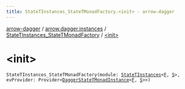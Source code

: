 ```yaml
---
title: StateTInstances_StateTMonadFactory.<init> - arrow-dagger
---
```


[arrow-dagger](../../index.html) / [arrow.dagger.instances](../index.html) / [StateTInstances_StateTMonadFactory](index.html) / [&lt;init&gt;](./-init-.html)

# &lt;init&gt;

`StateTInstances_StateTMonadFactory(module: `[`StateTInstances`](../-state-t-instances/index.html)`<`[`F`](index.html#F)`, `[`S`](index.html#S)`>, evProvider: Provider<`[`DaggerStateTMonadInstance`](../-dagger-state-t-monad-instance/index.html)`<`[`F`](index.html#F)`, `[`S`](index.html#S)`>>)`